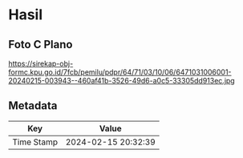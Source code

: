 # Hasil

## Foto C Plano

https://sirekap-obj-formc.kpu.go.id/7fcb/pemilu/pdpr/64/71/03/10/06/6471031006001-20240215-003943--460af41b-3526-49d6-a0c5-33305dd913ec.jpg


## Metadata

| Key        | Value               |
| ---------- | ------------------- |
| Time Stamp | 2024-02-15 20:32:39 |



